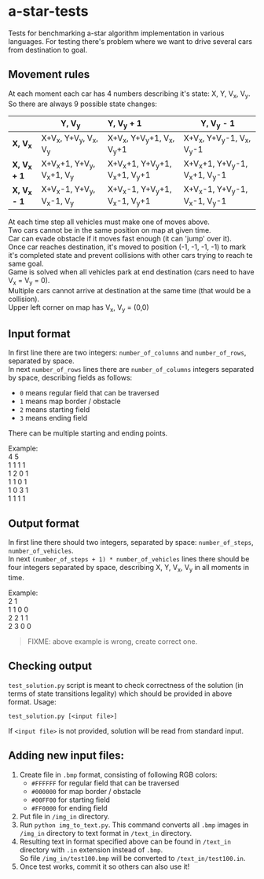 # a-star-tests

Tests for benchmarking a-star algorithm implementation in various languages. For testing there's problem where we want to drive several cars from destination to goal.

## Movement rules
At each moment each car has 4 numbers describing it's state: X, Y, V<sub>x</sub>, V<sub>y</sub>.  
So there are always 9 possible state changes:  

|               | Y, V<sub>y</sub>                      | Y, V<sub>y</sub> + 1                | Y, V<sub>y</sub> - 1           |
| ------------- | -------------              |:-------------            | -----              |
| **X, V<sub>x</sub>**     | X+V<sub>x</sub>, Y+V<sub>y</sub>, V<sub>x</sub>, V<sub>y</sub>            | X+V<sub>x</sub>, Y+V<sub>y</sub>+1, V<sub>x</sub>, V<sub>y</sub>+1        | X+V<sub>x</sub>, Y+V<sub>y</sub>-1, V<sub>x</sub>, V<sub>y</sub>-1   |
| **X, V<sub>x</sub> + 1** | X+V<sub>x</sub>+1, Y+V<sub>y</sub>, V<sub>x</sub>+1, V<sub>y</sub>        | X+V<sub>x</sub>+1, Y+V<sub>y</sub>+1, V<sub>x</sub>+1, V<sub>y</sub>+1    | X+V<sub>x</sub>+1, Y+V<sub>y</sub>-1, V<sub>x</sub>+1, V<sub>y</sub>-1   |
| **X, V<sub>x</sub> - 1** | X+V<sub>x</sub>-1, Y+V<sub>y</sub>, V<sub>x</sub>-1, V<sub>y</sub>        | X+V<sub>x</sub>-1, Y+V<sub>y</sub>+1, V<sub>x</sub>-1, V<sub>y</sub>+1    | X+V<sub>x</sub>-1, Y+V<sub>y</sub>-1, V<sub>x</sub>-1, V<sub>y</sub>-1 |
At each time step all vehicles must make one of moves above.  
Two cars cannot be in the same position on map at given time.  
Car can evade obstacle if it moves fast enough (it can 'jump' over it).  
Once car reaches destination, it's moved to position (-1, -1, -1, -1) to mark it's completed state and prevent collisions with other cars trying to reach te same goal.  
Game is solved when all vehicles park at end destination (cars need to have V<sub>x</sub> = V<sub>y</sub> = 0).  
Multiple cars cannot arrive at destination at the same time (that would be a collision).  
Upper left corner on map has  V<sub>x</sub>, V<sub>y</sub> = (0,0)

## Input format
In first line there are two integers: `number_of_columns` and `number_of_rows`, separated by space.  
In next `number_of_rows` lines there are `number_of_columns` integers separated by space, describing fields as follows:
  - `0` means regular field that can be traversed
  - `1` means map border / obstacle
  - `2` means starting field
  - `3` means ending field  
  
There can be multiple starting and ending points.

Example:  
4 5  
1 1 1 1  
1 2 0 1  
1 1 0 1  
1 0 3 1  
1 1 1 1  

## Output format
In first line there should two integers, separated by space: `number_of_steps`, `number_of_vehicles`.  
In next `(number_of_steps + 1) * number_of_vehicles` lines there should be four integers separated by space, describing X, Y, V<sub>x</sub>, V<sub>y</sub> in all moments in time.

Example:  
2 1  
1 1 0 0  
2 2 1 1  
2 3 0 0  

> FIXME: above example is wrong, create correct one.

## Checking output
`test_solution.py` script is meant to check correctness of the solution (in terms of state transitions legality) which should be provided in above format.
Usage:
```
test_solution.py [<input file>]
```
If `<input file>` is not provided, solution will be read from standard input.

## Adding new input files:
1. Create file in `.bmp` format, consisting of following RGB colors:
    - `#FFFFFF` for regular field that can be traversed
    - `#000000` for map border / obstacle
    - `#00FF00` for starting field
    - `#FF0000` for ending field
2. Put file in `/img_in` directory.
3. Run `python img_to_text.py`. This command converts all `.bmp` images in `/img_in` directory to text format in `/text_in` directory.
4. Resulting text in format specified above can be found in `/text_in` directory with `.in` extension instead of `.bmp`.  
   So file `/img_in/test100.bmp` will be converted to `/text_in/test100.in`.
5. Once test works, commit it so others can also use it!

